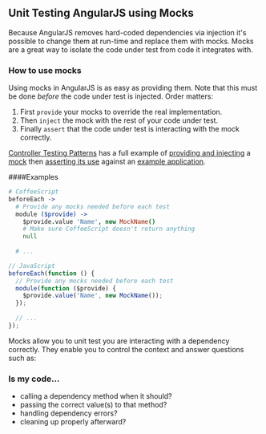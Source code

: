 ## Unit Testing AngularJS using Mocks

Because AngularJS removes hard-coded dependencies via injection it's possible to change them at run-time and replace them with mocks. Mocks are a great way to isolate the code under test from code it integrates with.

### How to use mocks

Using mocks in AngularJS is as easy as providing them. Note that this must be done *before* the code under test is injected. Order matters:

1. First `provide` your mocks to override the real implementation.
2. Then `inject` the mock with the rest of your code under test.
3. Finally `assert` that the code under test is interacting with the mock correctly.

[Controller Testing Patterns](controller.md) has a full example of [providing and injecting](controller.md#suggested-controller-unit-test-setup-) a [mock](../example/coffeescript/mock.coffee) then [asserting its use](controller.md#call-mymethod-on-mysvc-) against an [example application](../example/coffeescript/app.coffee).

####Examples
```CoffeeScript
# CoffeeScript
beforeEach ->
  # Provide any mocks needed before each test
  module ($provide) ->
    $provide.value 'Name', new MockName()
    # Make sure CoffeeScript doesn't return anything
    null
    
  # ...
```

```JavaScript
// JavaScript
beforeEach(function () {
  // Provide any mocks needed before each test
  module(function ($provide) {
    $provide.value('Name', new MockName());
  });
  
  // ...
});
```


Mocks allow you to unit test you are interacting with a dependency correctly. They enable you to control the context and answer questions such as:

### Is my code...

* calling a dependency method when it should?
* passing the correct value(s) to that method?
* handling dependency errors?
* cleaning up properly afterward?